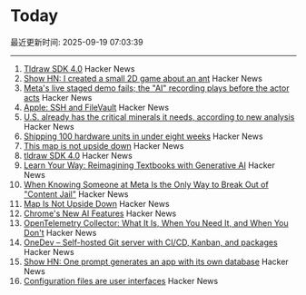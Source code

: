 # Today

最近更新时间: 2025-09-19 07:03:39

--- 
1. [Tldraw SDK 4.0](https://tldraw.dev/blog/tldraw-sdk-4-0) Hacker News
2. [Show HN: I created a small 2D game about an ant](https://aanthonymax.github.io/ant-and-apples/) Hacker News
3. [Meta's live staged demo fails; the "AI" recording plays before the actor acts](https://old.reddit.com/r/LivestreamFail/comments/1nkbig7/metas_live_staged_demo_fails_the_ai_recording/) Hacker News
4. [Apple: SSH and FileVault](https://keith.github.io/xcode-man-pages/apple_ssh_and_filevault.7.html) Hacker News
5. [U.S. already has the critical minerals it needs, according to new analysis](https://www.minesnewsroom.com/news/us-already-has-critical-minerals-it-needs-theyre-being-thrown-away-new-analysis-shows) Hacker News
6. [Shipping 100 hardware units in under eight weeks](https://farhanhossain.substack.com/p/how-we-shipped-100-hardware-units) Hacker News
7. [This map is not upside down](https://www.maps.com/this-map-is-not-upside-down/) Hacker News
8. [tldraw SDK 4.0](https://tldraw.dev/blog/tldraw-sdk-4-0) Hacker News
9. [Learn Your Way: Reimagining Textbooks with Generative AI](https://research.google/blog/learn-your-way-reimagining-textbooks-with-generative-ai/) Hacker News
10. [When Knowing Someone at Meta Is the Only Way to Break Out of "Content Jail"](https://www.eff.org/pages/when-knowing-someone-meta-only-way-break-out-content-jail) Hacker News
11. [Map Is Not Upside Down](https://www.maps.com/this-map-is-not-upside-down/) Hacker News
12. [Chrome's New AI Features](https://blog.google/products/chrome/new-ai-features-for-chrome/) Hacker News
13. [OpenTelemetry Collector: What It Is, When You Need It, and When You Don't](https://oneuptime.com/blog/post/2025-09-18-what-is-opentelemetry-collector-and-why-use-one/view) Hacker News
14. [OneDev – Self-hosted Git server with CI/CD, Kanban, and packages](https://onedev.io/) Hacker News
15. [Show HN: One prompt generates an app with its own database](https://www.manyminiapps.com/) Hacker News
16. [Configuration files are user interfaces](https://ochagavia.nl/blog/configuration-files-are-user-interfaces/) Hacker News
